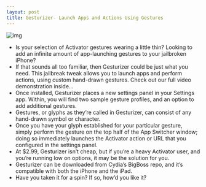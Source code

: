 ```yaml
---
layout: post
title: Gesturizer- Launch Apps and Actions Using Gestures
---
```

![img](http://media.idownloadblog.com/wp-content/uploads/2011/09/Gesturizer.png)
* Is your selection of Activator gestures wearing a little thin? Looking to add an infinite amount of app-launching gestures to your jailbroken iPhone?
* If that sounds all too familiar, then Gesturizer could be just what you need. This jailbreak tweak allows you to launch apps and perform actions, using custom hand-drawn gestures. Check out our full video demonstration inside…
* Once installed, Gesturizer places a new settings panel in your Settings app. Within, you will find two sample gesture profiles, and an option to add additional gestures.
* Gestures, or glyphs as they’re called in Gesturizer, can consist of any hand-drawn symbol or character.
* Once you have your glyph established for your particular gesture, simply perform the gesture on the top half of the App Switcher window; doing so immediately launches the Activator action or URL that you configured in the settings panel.
* At $2.99, Gesturizer isn’t cheap, but if you’re a heavy Activator user, and you’re running low on options, it may be the solution for you.
* Gesturizer can be downloaded from Cydia’s BigBoss repo, and it’s compatible with both the iPhone and the iPad.
* Have you taken it for a spin? If so, how’d you like it?

